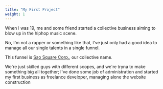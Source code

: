 ```yaml
---
title: "My First Project"
weight: 1
---
```


When I was 19, me and some friend started a collective business aiming to blow up in the hiphop music scene.

No, I'm not a rapper or something like that, I've just only had a good idea to manage all our single talents in a single funnel.

This funnel is [Sao Square Corp.](https://saosquarecorp.com), our collective name.

We're just skilled guys with different scopes, and we're tryna to make something big all together;
I've done some job of administration and started my first business as freelance developer, managing alone the website construction